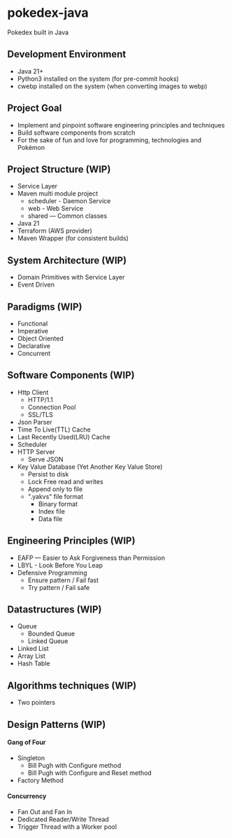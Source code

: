 # pokedex-java

Pokedex built in Java

## Development Environment

- Java 21+
- Python3 installed on the system (for pre-commit hooks)
- cwebp installed on the system (when converting images to webp)

## Project Goal

- Implement and pinpoint software engineering principles and techniques
- Build software components from scratch
- For the sake of fun and love for programming, technologies and Pokémon

## Project Structure (WIP)

- Service Layer
- Maven multi module project
    - scheduler - Daemon Service
    - web - Web Service
    - shared — Common classes
- Java 21
- Terraform (AWS provider)
- Maven Wrapper (for consistent builds)

## System Architecture (WIP)

- Domain Primitives with Service Layer
- Event Driven

## Paradigms (WIP)

- Functional
- Imperative
- Object Oriented
- Declarative
- Concurrent

## Software Components (WIP)

- Http Client
    - HTTP/1.1
    - Connection Pool
    - SSL/TLS
- Json Parser
- Time To Live(TTL) Cache
- Last Recently Used(LRU) Cache
- Scheduler
- HTTP Server
    - Serve JSON
- Key Value Database (Yet Another Key Value Store)
    - Persist to disk
    - Lock Free read and writes
    - Append only to file
    - ".yakvs" file format
        - Binary format
        - Index file
        - Data file

## Engineering Principles (WIP)

- EAFP — Easier to Ask Forgiveness than Permission
- LBYL - Look Before You Leap
- Defensive Programming
    - Ensure pattern / Fail fast
    - Try pattern / Fail safe

## Datastructures (WIP)

- Queue
    - Bounded Queue
    - Linked Queue
- Linked List
- Array List
- Hash Table

## Algorithms techniques (WIP)

- Two pointers

## Design Patterns (WIP)

#### Gang of Four

- Singleton
    - Bill Pugh with Configure method
    - Bill Pugh with Configure and Reset method
- Factory Method

#### Concurrency

- Fan Out and Fan In
- Dedicated Reader/Write Thread
- Trigger Thread with a Worker pool